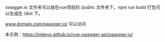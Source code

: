 swagger.io 文件夹可以放在vue项目的 /public 文件夹下，npm run build 打包可以生成在 /dist 下。

www.domain.com/swagger.io/ 可以访问

本示例：https://imkeys.github.io/vue-swagger-api/swagger.io/
